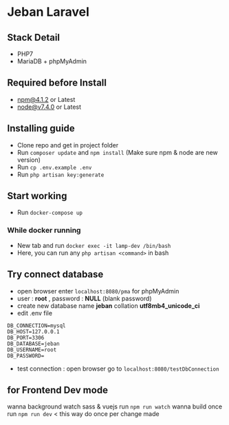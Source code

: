 # Jeban Laravel

## Stack Detail
- PHP7
- MariaDB + phpMyAdmin

## Required before Install
- npm@4.1.2 or Latest
- node@v7.4.0 or Latest

## Installing guide
- Clone repo and get in project folder
- Run `composer update` and `npm install` (Make sure npm & node are new version)
- Run `cp .env.example .env`
- Run `php artisan key:generate`

## Start working
- Run `docker-compose up`
### While docker running
- New tab and run `docker exec -it lamp-dev /bin/bash`
- Here, you can run any `php artisan <command>` in bash

## Try connect database
- open browser enter `localhost:8080/pma` for phpMyAdmin
- user : **root** , password : **NULL** (blank password)
- create new database name **jeban** collation **utf8mb4_unicode_ci**
- edit .env file
~~~~
DB_CONNECTION=mysql
DB_HOST=127.0.0.1
DB_PORT=3306
DB_DATABASE=jeban
DB_USERNAME=root
DB_PASSWORD=
~~~~
- test connection : open browser go to `localhost:8080/testDbConnection`

## for Frontend Dev mode
wanna background watch sass & vuejs run `npm run watch`
wanna build once run `npm run dev` < this way do once per change made
